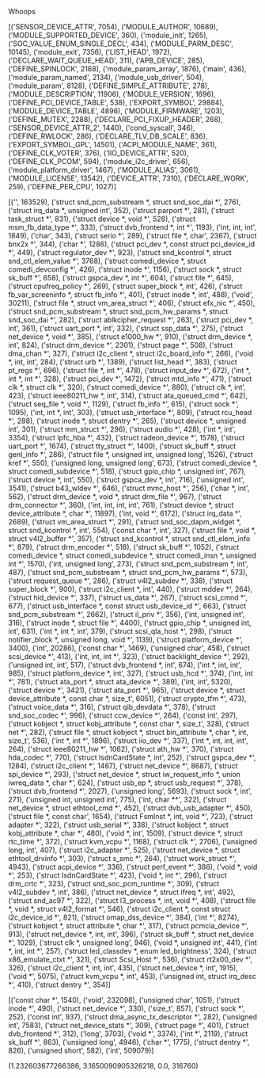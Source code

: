 Whoops


[('SENSOR_DEVICE_ATTR', 7054), ('MODULE_AUTHOR', 10689), ('MODULE_SUPPORTED_DEVICE', 360), ('module_init', 1265), ('SOC_VALUE_ENUM_SINGLE_DECL', 434), ('MODULE_PARM_DESC', 10145), ('module_exit', 7356), ('LIST_HEAD', 1972), ('DECLARE_WAIT_QUEUE_HEAD', 311), ('APB_DEVICE', 285), ('DEFINE_SPINLOCK', 2168), ('module_param_array', 1876), ('main', 436), ('module_param_named', 2134), ('module_usb_driver', 504), ('module_param', 8128), ('DEFINE_SIMPLE_ATTRIBUTE', 278), ('MODULE_DESCRIPTION', 11906), ('MODULE_VERSION', 1696), ('DEFINE_PCI_DEVICE_TABLE', 538), ('EXPORT_SYMBOL', 29884), ('MODULE_DEVICE_TABLE', 4896), ('MODULE_FIRMWARE', 1203), ('DEFINE_MUTEX', 2288), ('DECLARE_PCI_FIXUP_HEADER', 268), ('SENSOR_DEVICE_ATTR_2', 1440), ('cond_syscall', 346), ('DEFINE_RWLOCK', 286), ('DECLARE_TLV_DB_SCALE', 836), ('EXPORT_SYMBOL_GPL', 14501), ('ACPI_MODULE_NAME', 361), ('DEFINE_CLK_VOTER', 376), ('IIO_DEVICE_ATTR', 520), ('DEFINE_CLK_PCOM', 594), ('module_i2c_driver', 656), ('module_platform_driver', 1467), ('MODULE_ALIAS', 3061), ('MODULE_LICENSE', 13542), ('DEVICE_ATTR', 7310), ('DECLARE_WORK', 259), ('DEFINE_PER_CPU', 1027)]


[('', 163529), ('struct snd_pcm_substream *, struct snd_soc_dai *', 276), ('struct irq_data *, unsigned int', 352), ('struct parport *', 281), ('struct task_struct *', 831), ('struct device *, void *', 528), ('struct msm_fb_data_type *', 333), ('struct dvb_frontend *, int *', 1193), ('int, int, int', 1849), ('char', 343), ('struct serio *', 289), ('struct file *, char', 2367), ('struct bnx2x *', 344), ('char *', 1286), ('struct pci_dev *, const struct pci_device_id *', 449), ('struct regulator_dev *', 923), ('struct snd_kcontrol *, struct snd_ctl_elem_value *', 3768), ('struct comedi_device *, struct comedi_devconfig *', 426), ('struct inode *', 1156), ('struct sock *, struct sk_buff *', 658), ('struct gspca_dev *, int *', 604), ('struct file *', 645), ('struct cpufreq_policy *', 269), ('struct super_block *, int', 426), ('struct fb_var_screeninfo *, struct fb_info *', 401), ('struct inode *, int', 488), ('void', 30211), ('struct file *, struct vm_area_struct *', 406), ('struct efx_nic *', 450), ('struct snd_pcm_substream *, struct snd_pcm_hw_params *, struct snd_soc_dai *', 282), ('struct ablkcipher_request *', 263), ('struct pci_dev *, int', 361), ('struct uart_port *, int', 332), ('struct ssp_data *', 275), ('struct net_device *, void *', 385), ('struct e1000_hw *', 910), ('struct drm_device *, int', 824), ('struct drm_device *', 2301), ('struct page *', 508), ('struct dma_chan *', 327), ('struct i2c_client *, struct i2c_board_info *', 266), ('void *, int, int', 284), ('struct urb *', 1389), ('struct list_head *', 383), ('struct pt_regs *', 696), ('struct file *, int *', 478), ('struct input_dev *', 672), ('int *, int *, int *', 328), ('struct pci_dev *', 1472), ('struct mtd_info *', 471), ('struct clk *, struct clk *', 320), ('struct comedi_device *', 880), ('struct clk *, int', 423), ('struct ieee80211_hw *, int', 314), ('struct ata_queued_cmd *', 642), ('struct seq_file *, void *', 1129), ('struct fb_info *', 615), ('struct sock *', 1095), ('int, int *, int', 303), ('struct usb_interface *', 809), ('struct rcu_head *', 288), ('struct inode *, struct dentry *', 265), ('struct device *, unsigned int', 301), ('struct mm_struct *', 296), ('struct audio *', 428), ('int *, int', 3354), ('struct lpfc_hba *', 432), ('struct radeon_device *', 1578), ('struct uart_port *', 1674), ('struct tty_struct *', 1400), ('struct sk_buff *, struct genl_info *', 286), ('struct file *, unsigned int, unsigned long', 1526), ('struct kref *', 550), ('unsigned long, unsigned long', 673), ('struct comedi_device *, struct comedi_subdevice *', 518), ('struct gpio_chip *, unsigned int', 767), ('struct device *, int', 550), ('struct gspca_dev *, int', 716), ('unsigned int', 3541), ('struct b43_wldev *', 646), ('struct mmc_host *', 256), ('char *, int', 562), ('struct drm_device *, void *, struct drm_file *', 967), ('struct drm_connector *', 360), ('int, int, int, int', 761), ('struct device *, struct device_attribute *, char *', 11897), ('int, void *', 6172), ('struct irq_data *', 2689), ('struct vm_area_struct *', 291), ('struct snd_soc_dapm_widget *, struct snd_kcontrol *, int', 554), ('const char *, int', 327), ('struct file *, void *, struct v4l2_buffer *', 357), ('struct snd_kcontrol *, struct snd_ctl_elem_info *', 879), ('struct drm_encoder *', 518), ('struct sk_buff *', 1052), ('struct comedi_device *, struct comedi_subdevice *, struct comedi_insn *, unsigned int *', 1570), ('int, unsigned long', 273), ('struct snd_pcm_substream *, int', 487), ('struct snd_pcm_substream *, struct snd_pcm_hw_params *', 573), ('struct request_queue *', 286), ('struct v4l2_subdev *', 338), ('struct super_block *', 900), ('struct i2c_client *, int', 440), ('struct mddev *', 264), ('struct hid_device *', 337), ('struct us_data *', 267), ('struct scsi_cmnd *', 677), ('struct usb_interface *, const struct usb_device_id *', 663), ('struct snd_pcm_substream *', 2662), ('struct il_priv *', 356), ('int, unsigned int', 316), ('struct inode *, struct file *', 4400), ('struct gpio_chip *, unsigned int, int', 631), ('int *, int *, int', 379), ('struct scsi_qla_host *', 298), ('struct notifier_block *, unsigned long, void *', 1139), ('struct platform_device *', 3400), ('int', 20286), ('const char *', 1469), ('unsigned char', 458), ('struct scsi_device *', 413), ('int, int, int *', 323), ('struct backlight_device *', 292), ('unsigned int, int', 517), ('struct dvb_frontend *, int', 674), ('int *, int, int', 985), ('struct platform_device *, int', 327), ('struct usb_hcd *', 374), ('int, int *', 781), ('struct ata_port *, struct ata_device *', 389), ('int, int', 5320), ('struct device *', 3421), ('struct ata_port *', 965), ('struct device *, struct device_attribute *, const char *, size_t', 6051), ('struct crypto_tfm *', 473), ('struct voice_data *', 316), ('struct qib_devdata *', 378), ('struct snd_soc_codec *', 996), ('struct ccw_device *', 264), ('const int', 297), ('struct kobject *, struct kobj_attribute *, const char *, size_t', 328), ('struct net *', 282), ('struct file *, struct kobject *, struct bin_attribute *, char *, int, size_t', 536), ('int *, int *', 1896), ('struct iio_dev *', 337), ('int *, int, int, int', 264), ('struct ieee80211_hw *', 1062), ('struct ath_hw *', 370), ('struct hda_codec *', 770), ('struct IsdnCardState *, int', 252), ('struct gspca_dev *', 1284), ('struct i2c_client *', 1467), ('struct net_device *', 8687), ('struct spi_device *', 293), ('struct net_device *, struct iw_request_info *, union iwreq_data *, char *', 624), ('struct usb_ep *, struct usb_request *', 378), ('struct dvb_frontend *', 2027), ('unsigned long', 5693), ('struct sock *, int', 271), ('unsigned int, unsigned int', 775), ('int, char **', 322), ('struct net_device *, struct ethtool_cmd *', 452), ('struct dvb_usb_adapter *', 450), ('struct file *, const char', 1654), ('struct FsmInst *, int, void *', 723), ('struct adapter *', 322), ('struct usb_serial *', 338), ('struct kobject *, struct kobj_attribute *, char *', 480), ('void *, int', 1509), ('struct device *, struct rtc_time *', 372), ('struct kvm_vcpu *', 1168), ('struct clk *', 2706), ('unsigned long, int', 407), ('struct i2c_adapter *', 525), ('struct net_device *, struct ethtool_drvinfo *', 303), ('struct s_smc *', 264), ('struct work_struct *', 4943), ('struct acpi_device *', 336), ('struct perf_event *', 386), ('void *, void *', 253), ('struct IsdnCardState *', 423), ('void *, int *', 296), ('struct drm_crtc *', 323), ('struct snd_soc_pcm_runtime *', 309), ('struct v4l2_subdev *, int', 386), ('struct net_device *, struct ifreq *, int', 492), ('struct snd_ac97 *', 322), ('struct l3_process *, int, void *', 408), ('struct file *, void *, struct v4l2_format *', 546), ('struct i2c_client *, const struct i2c_device_id *', 821), ('struct omap_dss_device *', 384), ('int *', 8274), ('struct kobject *, struct attribute *, char *', 317), ('struct pcmcia_device *', 913), ('struct net_device *, int, int', 396), ('struct sk_buff *, struct net_device *', 1029), ('struct clk *, unsigned long', 946), ('void *, unsigned int', 441), ('int *, int, int *', 257), ('struct led_classdev *, enum led_brightness', 324), ('struct x86_emulate_ctxt *', 321), ('struct Scsi_Host *', 536), ('struct rt2x00_dev *', 326), ('struct i2c_client *, int, int', 435), ('struct net_device *, int', 1915), ('void *', 5075), ('struct kvm_vcpu *, int', 453), ('unsigned int, struct irq_desc *', 410), ('struct dentry *', 354)]


[('const char *', 1540), ('void', 232098), ('unsigned char', 1051), ('struct inode *', 490), ('struct net_device *', 330), ('size_t', 857), ('struct sock *', 252), ('const int', 937), ('struct dma_async_tx_descriptor *', 282), ('unsigned int', 7583), ('struct net_device_stats *', 309), ('struct page *', 401), ('struct dvb_frontend *', 312), ('long', 3703), ('void *', 3374), ('int *', 2119), ('struct sk_buff *', 863), ('unsigned long', 4946), ('char *', 1775), ('struct dentry *', 826), ('unsigned short', 582), ('int', 509079)]


(1.232603677266386, 3.1650090905326218, 0.0, 316760)
